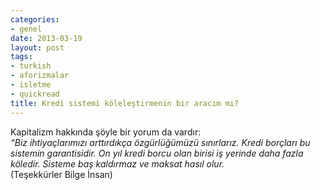 ```yaml
---
categories:
- genel
date: 2013-03-19
layout: post
tags:
- turkish
- aforizmalar
- isletme
- quickread
title: Kredi sistemi köleleştirmenin bir aracım mı?
---
```


Kapitalizm hakkında şöyle bir yorum da vardır:  
_“Biz ihtiyaçlarımızı arttırdıkça özgürlüğümüzü sınırlarız. Kredi borçları bu sistemin garantisidir. On yıl kredi borcu olan birisi iş yerinde daha fazla köledir. Sisteme baş kaldırmaz ve maksat hasıl olur._  
(Teşekkürler Bilge İnsan)
